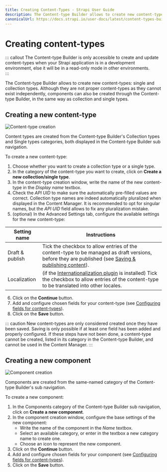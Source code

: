 ```yaml
---
title: Creating Content-Types - Strapi User Guide
description: The Content-type Builder allows to create new content-types (single and collection types).
canonicalUrl: https://docs.strapi.io/user-docs/latest/content-types-builder/creating-new-content-type.html
---
```


# Creating content-types

::: callout The Content-type Builder is only accessible to create and update content-types when your Strapi application is in a development environment, else it will be in a read-only mode in other environments.
<br>
:::

The Content-type Builder allows to create new content-types: single and collection types. Although they are not proper content-types as they cannot exist independently, components can also be created through the Content-type Builder, in the same way as collection and single types.

## Creating a new content-type

![Content-type creation](../assets/content-types-builder/content-type-creation.png)

Content types are created from the Content-type Builder's Collection types and Single types categories, both displayed in the Content-type Builder sub navigation.

To create a new content-type:

1. Choose whether you want to create a collection type or a single type.
2. In the category of the content-type you want to create, click on **Create a new collection/single type**.
3. In the content-type creation window, write the name of the new content-type in the *Display name* textbox.
4. Check the *API UID* to make sure the automatically pre-filled values are correct. Collection type names are indeed automatically pluralized when displayed in the Content Manager. It is recommended to opt for singular names, but the *API UID* field allows to fix any pluralization mistake.
5. (optional) In the Advanced Settings tab, configure the available settings for the new content-type:

| Setting name    | Instructions                                                                                                                                     |
|-----------------|--------------------------------------------------------------------------------------------------------------------------------------------------|
| Draft & publish | Tick the checkbox to allow entries of the content-type to be managed as draft versions, before they are published (see [Saving & publishing content](/user-docs/latest/content-manager/saving-and-publishing-content.md#saving-publishing-content)). |
| Localization | (if the [Internationalization plugin](/user-docs/latest/plugins/strapi-plugins.md#internationalization-plugin) is installed) Tick the checkbox to allow entries of the content-type to be translated into other locales. |

6. Click on the **Continue** button.
7. Add and configure chosen fields for your content-type (see [Configuring fields for content-types](/user-docs/latest/content-types-builder/configuring-fields-content-type.md)).
8. Click on the **Save** button.

::: caution
New content-types are only considered created once they have been saved. Saving is only possible if at least one field has been added and properly configured. If these steps have not been done, a content-type cannot be created, listed in its category in the Content-type Builder, and cannot be used in the Content Manager.
:::

## Creating a new component

![Component creation](../assets/content-types-builder/component-creation-1.png)

Components are created from the same-named category of the Content-type Builder's sub navigation.

To create a new component:

1. In the Components category of the Content-type Builder sub navigation, click on **Create a new component**.
2. In the component creation window, configure the base settings of the new component:
   - Write the name of the component in the *Name* textbox.
   - Select an available category, or enter in the textbox a new category name to create one.
   - Choose an icon to represent the new component.
3. Click on the **Continue** button.
4. Add and configure chosen fields for your component (see [Configuring fields for content-types](/user-docs/latest/content-types-builder/configuring-fields-content-type.md)).
5. Click on the **Save** button.
